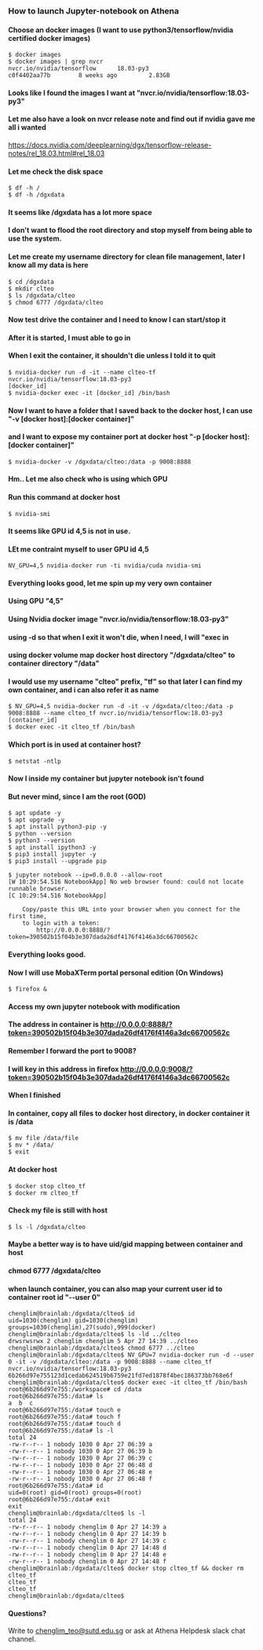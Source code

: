 ### How to launch Jupyter-notebook on Athena

#### Choose an docker images (I want to use python3/tensorflow/nvidia certified docker images)
```
$ docker images 
$ docker images | grep nvcr
nvcr.io/nvidia/tensorflow      18.03-py3                                 c0f4402aa77b        8 weeks ago         2.83GB
```

#### Looks like I found the images I want at "nvcr.io/nvidia/tensorflow:18.03-py3"
#### Let me also have a look on nvcr release note and find out if nvidia gave me all i wanted
https://docs.nvidia.com/deeplearning/dgx/tensorflow-release-notes/rel_18.03.html#rel_18.03

#### Let me check the disk space
```
$ df -h /
$ df -h /dgxdata
```

#### It seems like /dgxdata has a lot more space
#### I don't want to flood the root directory and stop myself from being able to use the system.
#### Let me create my username directory for clean file management, later I know all my data is here
```
$ cd /dgxdata
$ mkdir clteo
$ ls /dgxdata/clteo
$ chmod 6777 /dgxdata/clteo
```

#### Now test drive the container and I need to know I can start/stop it
#### After it is started, I must able to go in
#### When I exit the container, it shouldn't die unless I told it to quit
```
$ nvidia-docker run -d -it --name clteo-tf nvcr.io/nvidia/tensorflow:18.03-py3
[docker_id]
$ nvidia-docker exec -it [docker_id] /bin/bash
```

#### Now I want to have a folder that I saved back to the docker host, I can use "-v [docker host]:[docker container]"
#### and I want to expose my container port at docker host "-p [docker host]:[docker container]"
```
$ nvidia-docker -v /dgxdata/clteo:/data -p 9008:8888
```

#### Hm.. Let me also check who is using which GPU
#### Run this command at docker host
```
$ nvidia-smi
```

#### It seems like GPU id 4,5 is not in use.
#### LEt me contraint myself to user GPU id 4,5
```
NV_GPU=4,5 nvidia-docker run -ti nvidia/cuda nvidia-smi
```

#### Everything looks good, let me spin up my very own container
#### Using GPU "4,5"
#### Using Nvidia docker image "nvcr.io/nvidia/tensorflow:18.03-py3"
#### using -d so that when I exit it won't die, when I need, I will "exec in
#### using docker volume map docker host directory "/dgxdata/clteo" to container directory "/data"
#### I would use my username "clteo" prefix, "tf" so that later I can find my own container, and i can also refer it as name

```
$ NV_GPU=4,5 nvidia-docker run -d -it -v /dgxdata/clteo:/data -p 9008:8888 --name clteo_tf nvcr.io/nvidia/tensorflow:18.03-py3 
[container_id]
$ docker exec -it clteo_tf /bin/bash
```

#### Which port is in used at container host?
```
$ netstat -ntlp
```

#### Now I inside my container but jupyter notebook isn't found
#### But never mind, since I am the root (GOD)
```
$ apt update -y
$ apt upgrade -y
$ apt install python3-pip -y
$ python --version
$ python3 --version
$ apt install ipython3 -y
$ pip3 install jupyter -y
$ pip3 install --upgrade pip

$ jupyter notebook --ip=0.0.0.0 --allow-root
[W 10:29:54.516 NotebookApp] No web browser found: could not locate runnable browser.
[C 10:29:54.516 NotebookApp]

    Copy/paste this URL into your browser when you connect for the first time,
    to login with a token:
        http://0.0.0.0:8888/?token=390502b15f04b3e307dada26df4176f4146a3dc66700562c
```

#### Everything looks good.
#### Now I will use MobaXTerm portal personal edition (On Windows)
```
$ firefox &
```

#### Access my own jupyter notebook with modification
#### The address in container is http://0.0.0.0:8888/?token=390502b15f04b3e307dada26df4176f4146a3dc66700562c
#### Remember I forward the port to 9008?
#### I will key in this address in firefox http://0.0.0.0:9008/?token=390502b15f04b3e307dada26df4176f4146a3dc66700562c

#### When I finished
#### In container, copy all files to docker host directory, in docker container it is /data
```
$ mv file /data/file
$ mv * /data/
$ exit
```

#### At docker host
```
$ docker stop clteo_tf
$ docker rm clteo_tf
```

#### Check my file is still with host
```
$ ls -l /dgxdata/clteo
```

#### Maybe a better way is to have uid/gid mapping between container and host
#### chmod 6777 /dgxdata/clteo
#### when launch container, you can also map your current user id to container root id "--user 0" 

```
chenglim@brainlab:/dgxdata/clteo$ id
uid=1030(chenglim) gid=1030(chenglim) groups=1030(chenglim),27(sudo),999(docker)
chenglim@brainlab:/dgxdata/clteo$ ls -ld ../clteo
drwsrwsrwx 2 chenglim chenglim 5 Apr 27 14:39 ../clteo
chenglim@brainlab:/dgxdata/clteo$ chmod 6777 ../clteo
chenglim@brainlab:/dgxdata/clteo$ NV_GPU=7 nvidia-docker run -d --user 0 -it -v /dgxdata/clteo:/data -p 9008:8888 --name clteo_tf nvcr.io/nvidia/tensorflow:18.03-py3 6b266d97e755123d1cedab624519b6759e21fd7ed1878f4bec186373bb768e6f
chenglim@brainlab:/dgxdata/clteo$ docker exec -it clteo_tf /bin/bash
root@6b266d97e755:/workspace# cd /data
root@6b266d97e755:/data# ls
a  b  c
root@6b266d97e755:/data# touch e
root@6b266d97e755:/data# touch f
root@6b266d97e755:/data# touch d
root@6b266d97e755:/data# ls -l
total 24
-rw-r--r-- 1 nobody 1030 0 Apr 27 06:39 a
-rw-r--r-- 1 nobody 1030 0 Apr 27 06:39 b
-rw-r--r-- 1 nobody 1030 0 Apr 27 06:39 c
-rw-r--r-- 1 nobody 1030 0 Apr 27 06:48 d
-rw-r--r-- 1 nobody 1030 0 Apr 27 06:48 e
-rw-r--r-- 1 nobody 1030 0 Apr 27 06:48 f
root@6b266d97e755:/data# id
uid=0(root) gid=0(root) groups=0(root)
root@6b266d97e755:/data# exit
exit
chenglim@brainlab:/dgxdata/clteo$ ls -l
total 24
-rw-r--r-- 1 nobody chenglim 0 Apr 27 14:39 a
-rw-r--r-- 1 nobody chenglim 0 Apr 27 14:39 b
-rw-r--r-- 1 nobody chenglim 0 Apr 27 14:39 c
-rw-r--r-- 1 nobody chenglim 0 Apr 27 14:48 d
-rw-r--r-- 1 nobody chenglim 0 Apr 27 14:48 e
-rw-r--r-- 1 nobody chenglim 0 Apr 27 14:48 f
chenglim@brainlab:/dgxdata/clteo$ docker stop clteo_tf && docker rm clteo_tf
clteo_tf
clteo_tf
chenglim@brainlab:/dgxdata/clteo$
```

#### Questions?
Write to chenglim_teo@sutd.edu.sg or ask at Athena Helpdesk slack chat channel.
